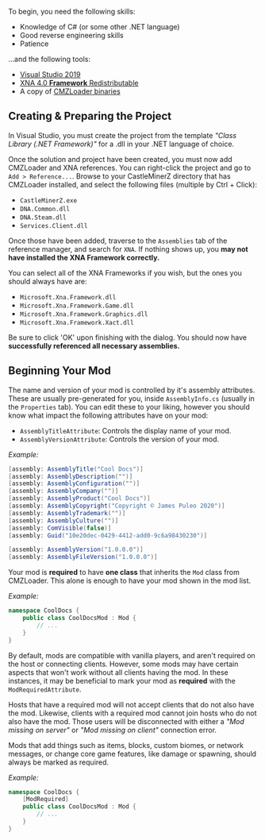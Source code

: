 To begin, you need the following skills:

- Knowledge of C# (or some other .NET language)
- Good reverse engineering skills
- Patience

...and the following tools:

- [Visual Studio 2019](https://visualstudio.microsoft.com/downloads/)
- [XNA 4.0 **Framework** Redistributable ](https://www.microsoft.com/en-us/download/confirmation.aspx?id=20914)
- A copy of [CMZLoader binaries](/binaries)

## Creating & Preparing the Project

In Visual Studio, you must create the project from the template _"Class Library (.NET Framework)"_
for a .dll in your .NET language of choice.

Once the solution and project have been created, you must now add CMZLoader and XNA references.
You can right-click the project and go to `Add > Reference...`. Browse to your CastleMinerZ
directory that has CMZLoader installed, and select the following files (multiple by Ctrl + Click):

- `CastleMinerZ.exe`
- `DNA.Common.dll`
- `DNA.Steam.dll`
- `Services.Client.dll`

Once those have been added, traverse to the `Assemblies` tab of the reference manager, and search for `XNA`.
If nothing shows up, you **may not have installed the XNA Framework correctly.**

You can select all of the XNA Frameworks if you wish, but the ones you should always have are:

- `Microsoft.Xna.Framework.dll`
- `Microsoft.Xna.Framework.Game.dll`
- `Microsoft.Xna.Framework.Graphics.dll`
- `Microsoft.Xna.Framework.Xact.dll`

Be sure to click 'OK' upon finishing with the dialog. You should now have **successfully referenced all necessary assemblies.**

## Beginning Your Mod

The name and version of your mod is controlled by it's assembly attributes. These are usually pre-generated
for you, inside `AssemblyInfo.cs` (usually in the `Properties` tab). You can edit these to your liking,
however you should know what impact the following attributes have on your mod:

- `AssemblyTitleAttribute`: Controls the display name of your mod.
- `AssemblyVersionAttribute`: Controls the version of your mod.

_Example:_

```c# hl_lines="1 12"
[assembly: AssemblyTitle("Cool Docs")]
[assembly: AssemblyDescription("")]
[assembly: AssemblyConfiguration("")]
[assembly: AssemblyCompany("")]
[assembly: AssemblyProduct("Cool Docs")]
[assembly: AssemblyCopyright("Copyright © James Puleo 2020")]
[assembly: AssemblyTrademark("")]
[assembly: AssemblyCulture("")]
[assembly: ComVisible(false)]
[assembly: Guid("10e20dec-0429-4412-add0-9c6a98430230")]

[assembly: AssemblyVersion("1.0.0.0")]
[assembly: AssemblyFileVersion("1.0.0.0")]
```

Your mod is **required** to have **one class** that inherits the `Mod` class from CMZLoader.
This alone is enough to have your mod shown in the mod list.

_Example:_

```c#
namespace CoolDocs {
    public class CoolDocsMod : Mod {
        // ...
    }
}
```

By default, mods are compatible with vanilla players, and aren't required on the
host or connecting clients. However, some mods may have certain aspects that won't work without all
clients having the mod. In these instances, it may be beneficial to mark your mod as **required**
with the `ModRequiredAttribute`.

Hosts that have a required mod will not accept clients that do not also have the mod. Likewise,
clients with a required mod cannot join hosts who do not also have the mod. Those users will
be disconnected with either a _"Mod missing on server"_ or _"Mod missing on client"_ connection error.

Mods that add things such as items, blocks, custom biomes,
or network messages, or change core game features, like damage or spawning, should always be marked
as required.

_Example:_

```c# hl_lines="2"
namespace CoolDocs {
    [ModRequired]
    public class CoolDocsMod : Mod {
        // ...
    }
}
```
